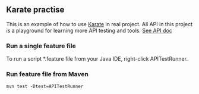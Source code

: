 ## Karate practise

This is an example of how to use [Karate](http://restful-booker.herokuapp.com/apidoc/index.html) in real project. All API in this project is a playground for learning more API testing and tools. [See API doc](http://restful-booker.herokuapp.com/apidoc/index.html) 

### Run a single feature file
To run a script *.feature file from your Java IDE, right-click APITestRunner.

### Run feature file from Maven

``mvn test -Dtest=APITestRunner``